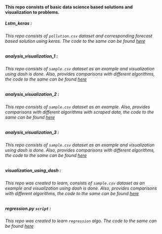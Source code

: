 #### This repo consists of basic data science based solutions and visualization to problems.

##### Lstm_keras : 
###### This repo consists of ```pollution.csv``` dataset and corresponding forecast based solution using keras. The code to the same can be found [here](https://github.com/Praveenk8051/data-science/tree/master/Lstm_keras)

##### analysis_visualization_1 : 
###### This repo consists of ```sample.csv``` dataset as an example and visualization using dash is done. Also, provides comparisons with different algorithms, the code to the same can be found [here](https://github.com/Praveenk8051/data-science/tree/master/analysis_visualization_1)


##### analysis_visualization_2 : 
###### This repo consists of ```sample.csv``` dataset as an example. Also, provides comparisons with different algorithms with scraped data, the code to the same can be found [here](https://github.com/Praveenk8051/data-science/tree/master/analysis_visualization_2)


##### analysis_visualization_3 : 
###### This repo consists of ```sample.csv``` dataset as an example and visualization using dash is done. Also, provides comparisons with different algorithms, the code to the same can be found [here](https://github.com/Praveenk8051/data-science/tree/master/analysis_visualization_3)


##### visualization_using_dash : 
###### This repo was created to learn, consists of ```sample.csv``` dataset as an example and visualization using dash is done. Also, provides comparisons with different algorithms, the code to the same can be found [here](https://github.com/Praveenk8051/data-science/tree/master/visualization_using_dash)

##### regression.py ```script``` : 
###### This repo was created to learn ```regression``` algo. The code to the same can be found [here](https://github.com/Praveenk8051/data-science/blob/master/regression.py)
